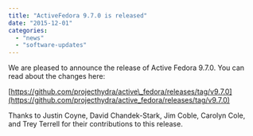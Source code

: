 ```yaml
---
title: "ActiveFedora 9.7.0 is released"
date: "2015-12-01"
categories: 
  - "news"
  - "software-updates"
---
```


We are pleased to announce the release of Active Fedora 9.7.0. You can read about the changes here:

[https://github.com/projecthydra/active\_fedora/releases/tag/v9.7.0](https://github.com/projecthydra/active_fedora/releases/tag/v9.7.0)

Thanks to Justin Coyne, David Chandek-Stark, Jim Coble, Carolyn Cole, and Trey Terrell for their contributions to this release.
